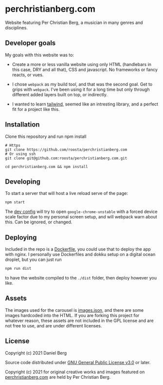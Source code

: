 perchristianberg.com
==========================

Website featuring Per Christian Berg, a musician in many genres and
disciplines.

## Developer goals

My goals with this website was to:

- Create a more or less vanilla website using only HTML (handlebars in this
  case, DRY and all that), CSS and javascript. No frameworks or fancy reacts,
  or vues.

- I chose `webpack` as my build tool, and that was the second goal. Get to
  grips with `webpack`. I've been using it for a long time but only through
  different added layers built on top, or indirectly.

- I wanted to learn [tailwind](https://tailwindcss.com/), seemed like an
  intresting library, and a perfect fit for a project like this.

## Installation

Clone this repository and run npm install
```shell
# Https
git clone https://github.com/roosta/perchristianberg.com
# Or using ssh
git clone git@github.com:roosta/perchristianberg.com.git

cd perchristianberg.com && npm install
```

## Developing

To start a server that will host a live reload serve of the page:
```sh
npm start
```
The [dev config](webpack.dev.js) will try to open `google-chrome-unstable` with
a forced device scale factor due to my personal screen setup, and will webpack
warn about this. Can be ignored, or changed.

## Deploying

Included in the repo is a [Dockerfile](Dockerfile), you could use that to
deploy the app with nginx. I personally use Dockerfiles and dokku setup on a
digital ocean droplet, but you can just run
```sh
npm run dist
```
to have the website compiled to the `./dist` folder, then deploy however you
like.

## Assets

The images used for the carousel is [images.json](images.json), and there are
some images hardcoded into the HTML. If you are forking this project for
whatever reason, these assets are not included in the GPL license and are not
free to use, and are under different licenses.

## License

Copyright (c) 2021 Daniel Berg

Source code distributed under [GNU General Public License v3.0](LICENSE) or later.

Copyright (c) 2021 for original creative works and images featured on
[perchristianberg.com](https://perchristianberg.com) are held by Per Christian
Berg.

